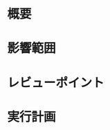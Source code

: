 # 概要
<!-- コードの変更理由や意図を書きましょう -->

# 影響範囲
<!-- この変更によりどのような影響が出るか書きましょう -->

# レビューポイント
<!-- もやもやしていることやレビュー時に特に見てほしいポイントを書きましょう -->

# 実行計画
<!-- terraform planの実行結果を貼りましょう -->
